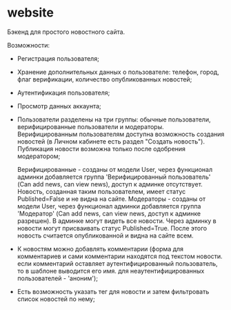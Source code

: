 # website

Бэкенд для простого новостного сайта.

Возможности:
- Регистрация пользователя;
- Хранение дополнительных данных о пользователе: телефон, город, флаг верификации, количество опубликованных новостей;
- Аутентификация пользователя;
- Просмотр данных аккаунта;
- Пользователи разделены на три группы: обычные пользователи, верифицированные пользователи и модераторы. Верифицированным пользователям доступна возможность создания новостей (в Личном кабинете есть раздел "Создать новость"). Публикация новости возможна только после одобрения модератором;

  Верифицированные - созданы от модели User, через функционал админки добавляется группа 'Верифицированный пользователь' (Can add news, can view news), доступ к админке отсутствует. Новость, созданная таким пользователем, имеет статус Published=False и не видна на сайте.
  Модераторы - созданы от модели User, через функционал админки добавляется группа 'Модератор' (Can add news, can view news, доступ к админке разрешен). В админке могут видеть все новости. Через админку в новости могут присваивать статус Published=True. После этого новость считается опубликованной и видна на сайте всем.

- К новостям можно добавлять комментарии (форма для комментариев и сами комментарии находятся под текстом новости. если комментарий оставляет аутентифицированный пользователь, то в шаблоне выводится его имя. для неаутентифицированных пользователей - 'аноним');
- Есть возможность указать тег для новости и затем фильтровать список новостей по нему;
